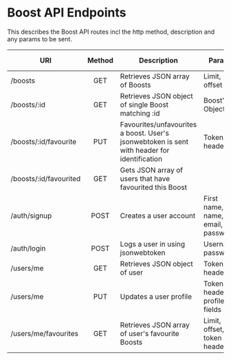 Boost API Endpoints
===================

This describes the Boost API routes incl the http method, description and any params to be sent. 

<table>
	<thead>
		<tr>
			<th>URI</th>
			<th>Method</th>
			<th>Description</th>
			<th>Params</th>
			<th>Completed (Y/N)</th>
		</tr>
	</thead>
	<tbody>
		<tr>
			<td>/boosts</td>
			<td align="center">GET</td>
			<td>Retrieves JSON array of Boosts</td>
			<td>Limit, offset</td>
			<td align="center">Y</td>
		</tr>
		<tr>
			<td>/boosts/:id</td>
			<td align="center">GET</td>
			<td>Retrieves JSON object of single Boost matching :id</td>
			<td>Boost's ObjectId</td>
			<td align="center">Y</td>
		</tr>
		<tr>
			<td>/boosts/:id/favourite</td>
			<td align="center">PUT</td>
			<td>Favourites/unfavourites a boost. User's jsonwebtoken is sent with header for identification</td>
			<td>Token in header</td>
			<td align="center">N</td>
		</tr>
		<tr>
			<td>/boosts/:id/favourited</td>
			<td align="center">GET</td>
			<td>Gets JSON array of users that have favourited this Boost</td>
			<td></td>
			<td align="center">N</td>
		</tr>
		<tr>
			<td>/auth/signup</td>
			<td align="center">POST</td>
			<td>Creates a user account</td>
			<td>First name, last name, email, password</td>
			<td align="center">N</td>
		</tr>
		<tr>
			<td>/auth/login</td>
			<td align="center">POST</td>
			<td>Logs a user in using jsonwebtoken</td>
			<td>Username, password</td>
			<td align="center">N</td>
		</tr>
		<tr>
			<td>/users/me</td>
			<td align="center">GET</td>
			<td>Retrieves JSON object of user</td>
			<td>Token in header</td>
			<td align="center">N</td>
		</tr>
		<tr>
			<td>/users/me</td>
			<td align="center">PUT</td>
			<td>Updates a user profile</td>
			<td>Token in header, profile fields</td>
			<td align="center">N</td>
		</tr>
		<tr>
			<td>/users/me/favourites</td>
			<td align="center">GET</td>
			<td>Retrieves JSON array of user's favourite Boosts</td>
			<td>Limit, offset, token in header</td>
			<td align="center">N</td>
		</tr>
	</tbody>
</table>
